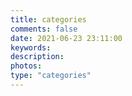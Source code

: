 ```yaml
---
title: categories
comments: false
date: 2021-06-23 23:11:00
keywords:
description:
photos:
type: "categories"
---
```

